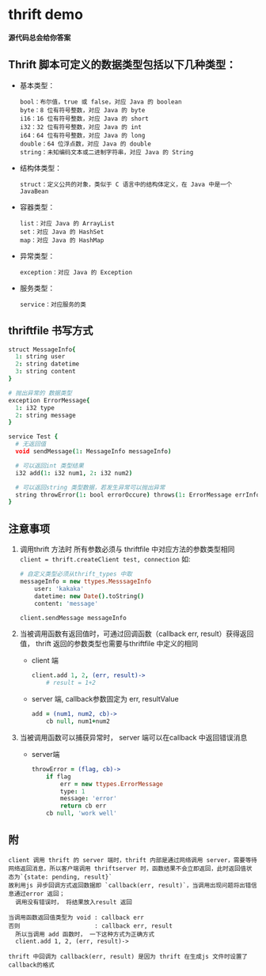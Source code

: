 # thrift demo

**源代码总会给你答案**

## Thrift 脚本可定义的数据类型包括以下几种类型：


- 基本类型：

    ```
    bool：布尔值，true 或 false，对应 Java 的 boolean
    byte：8 位有符号整数，对应 Java 的 byte
    i16：16 位有符号整数，对应 Java 的 short
    i32：32 位有符号整数，对应 Java 的 int
    i64：64 位有符号整数，对应 Java 的 long
    double：64 位浮点数，对应 Java 的 double
    string：未知编码文本或二进制字符串，对应 Java 的 String
    ```

- 结构体类型：
    ```
    struct：定义公共的对象，类似于 C 语言中的结构体定义，在 Java 中是一个 JavaBean
    ```

- 容器类型：
    ```
    list：对应 Java 的 ArrayList
    set：对应 Java 的 HashSet
    map：对应 Java 的 HashMap
    ```

- 异常类型：
    ```
    exception：对应 Java 的 Exception
    ```

- 服务类型：
    ```
    service：对应服务的类
    ```

## thriftfile 书写方式

```coffee
struct MessageInfo{
  1: string user
  2: string datetime
  3: string content
}

# 抛出异常的 数据类型
exception ErrorMessage{
  1: i32 type
  2: string message
}

service Test {
  # 无返回值
  void sendMessage(1: MessageInfo messageInfo)

  # 可以返回int 类型结果
  i32 add(1: i32 num1, 2: i32 num2)

  # 可以返回string 类型数据，若发生异常可以抛出异常
  string throwError(1: bool errorOccure) throws(1: ErrorMessage errInfo)
}
```

## 注意事项

1. 调用thrift 方法时 所有参数必须与 thriftfile 中对应方法的参数类型相同
``client = thrift.createClient test, connection``
如:
    ```coffee
    # 自定义类型必须从thrift_types 中取
    messageInfo = new ttypes.MesssageInfo
        user: 'kakaka'
        datetime: new Date().toString()
        content: 'message'

    client.sendMessage messageInfo
    ```

2. 当被调用函数有返回值时，可通过回调函数（callback err, result）获得返回值， thrift 返回的参数类型也需要与thriftfile 中定义的相同
    - client 端
        ```coffee
        client.add 1, 2, (err, result)->
            # result = 1+2
        ```

    - server 端, callback参数固定为 err, resultValue
        ```coffee
        add = (num1, num2, cb)->
            cb null, num1+num2
        ```

3. 当被调用函数可以捕获异常时， server 端可以在callback 中返回错误消息

    - server端
        ```coffee
        throwError = (flag, cb)->
            if flag
                err = new ttypes.ErrorMessage
                type: 1
                message: 'error'
                return cb err
            cb null, 'work well'
        ```

## 附

```
client 调用 thrift 的 server 端时，thrift 内部是通过网络调用 server，需要等待网络返回消息，所以客户端调用 thriftserver 时，函数结果不会立即返回，此时返回值状态为`{state: pending, result}`
故利用js 异步回调方式返回数据即 `callback(err, result)`，当调用出现问题将出错信息通过error 返回；
  调用没有错误时， 将结果放入result 返回

当调用函数返回值类型为 void : callback err
否则                     : callback err, result
  所以当调用 add 函数时， 一下这种方式为正确方式
  client.add 1, 2, (err, result)->

thrift 中回调为 callback(err, result) 是因为 thrift 在生成js 文件时设置了callback的格式
```
